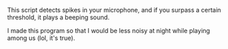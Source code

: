 This script detects spikes in your microphone, and if you surpass a certain threshold, it plays a beeping sound.

I made this program so that I would be less noisy at night while playing among us (lol, it's true).

